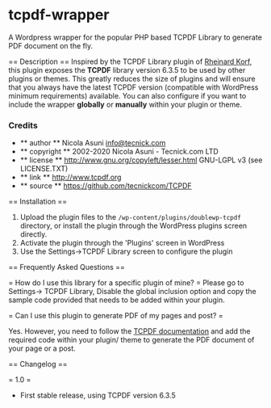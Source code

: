 # tcpdf-wrapper
A Wordpress wrapper for the popular PHP based TCPDF Library to generate PDF document on the fly.

== Description ==
Inspired by the TCPDF Library plugin of [Rheinard Korf](https://wordpress.org/plugins/tcpdf/), this plugin exposes the **TCPDF** library version 6.3.5 to be used by other plugins or themes. This greatly reduces the size of plugins and will ensure that you always have the latest TCPDF version (compatible with WordPress minimum requirements) available. You can also configure if you want to include the wrapper **globally** or **manually** within your plugin or theme.

### Credits
* ** author ** Nicola Asuni info@tecnick.com
* ** copyright ** 2002-2020 Nicola Asuni - Tecnick.com LTD
* ** license ** http://www.gnu.org/copyleft/lesser.html GNU-LGPL v3 (see LICENSE.TXT)
* ** link ** http://www.tcpdf.org
* ** source ** https://github.com/tecnickcom/TCPDF

== Installation ==

1. Upload the plugin files to the `/wp-content/plugins/doublewp-tcpdf` directory, or install the plugin through the WordPress plugins screen directly.
1. Activate the plugin through the 'Plugins' screen in WordPress
1. Use the Settings->TCPDF Library screen to configure the plugin

== Frequently Asked Questions ==

= How do I use this library for a specific plugin of mine? =
Please go to Settings-> TCPDF Library, Disable the global inclusion option and copy the sample code provided that needs to be added within your plugin.

= Can I use this plugin to generate PDF of my pages and post? =

Yes. However, you need to follow the [TCPDF documentation](https://tcpdf.org/examples/) and add the required code within your plugin/ theme to generate the PDF document of your page or a post.

== Changelog ==

= 1.0 =
* First stable release, using TCPDF version 6.3.5
